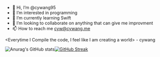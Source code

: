 - 👋 Hi, I’m @cywang95
- 👀 I’m interested in programming
- 🌱 I’m currently learning Swift
- 💞️ I’m looking to collaborate on anything that can give me improvment 
- 📫 How to reach me cyw@cywang.me


<Everytime I Compile the code, I feel like I am creating a world> - cywang

![Anurag's GitHub stats](https://github-readme-stats.vercel.app/api?username=cywang95&count_private=true&show_icons=true&theme=tokyonight)[![GitHub Streak](https://github-readme-streak-stats.herokuapp.com/?user=cywang95)](https://git.io/streak-stats)

<!---
cywang95/cywang95 is a ✨ special ✨ repository because its `README.md` (this file) appears on your GitHub profile.
You can click the Preview link to take a look at your changes.
--->
